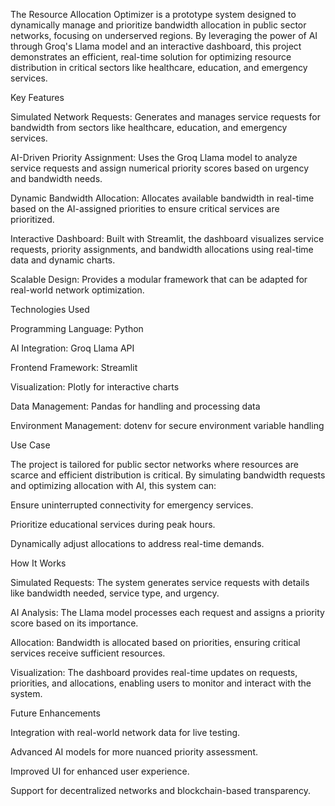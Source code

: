 The Resource Allocation Optimizer is a prototype system designed to dynamically manage and prioritize bandwidth allocation in public sector networks, focusing on underserved regions. By leveraging the power of AI through Groq's Llama model and an interactive dashboard, this project demonstrates an efficient, real-time solution for optimizing resource distribution in critical sectors like healthcare, education, and emergency services.

Key Features

Simulated Network Requests: Generates and manages service requests for bandwidth from sectors like healthcare, education, and emergency services.

AI-Driven Priority Assignment: Uses the Groq Llama model to analyze service requests and assign numerical priority scores based on urgency and bandwidth needs.

Dynamic Bandwidth Allocation: Allocates available bandwidth in real-time based on the AI-assigned priorities to ensure critical services are prioritized.

Interactive Dashboard: Built with Streamlit, the dashboard visualizes service requests, priority assignments, and bandwidth allocations using real-time data and dynamic charts.

Scalable Design: Provides a modular framework that can be adapted for real-world network optimization.

Technologies Used

Programming Language: Python

AI Integration: Groq Llama API

Frontend Framework: Streamlit

Visualization: Plotly for interactive charts

Data Management: Pandas for handling and processing data

Environment Management: dotenv for secure environment variable handling

Use Case

The project is tailored for public sector networks where resources are scarce and efficient distribution is critical. By simulating bandwidth requests and optimizing allocation with AI, this system can:

Ensure uninterrupted connectivity for emergency services.

Prioritize educational services during peak hours.

Dynamically adjust allocations to address real-time demands.

How It Works

Simulated Requests: The system generates service requests with details like bandwidth needed, service type, and urgency.

AI Analysis: The Llama model processes each request and assigns a priority score based on its importance.

Allocation: Bandwidth is allocated based on priorities, ensuring critical services receive sufficient resources.

Visualization: The dashboard provides real-time updates on requests, priorities, and allocations, enabling users to monitor and interact with the system.

Future Enhancements

Integration with real-world network data for live testing.

Advanced AI models for more nuanced priority assessment.

Improved UI for enhanced user experience.

Support for decentralized networks and blockchain-based transparency.
